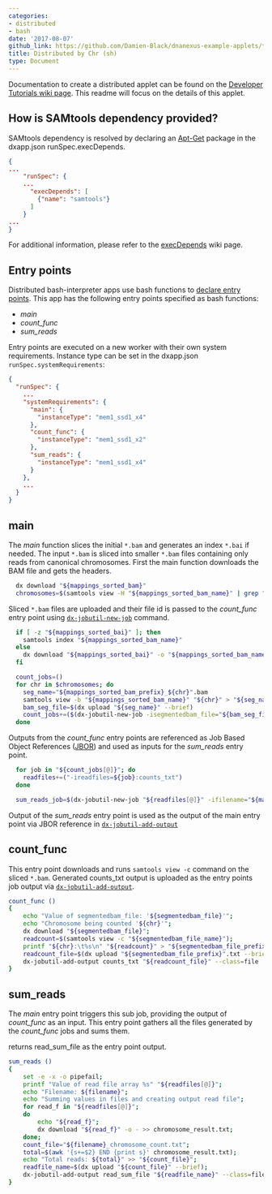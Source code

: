 ```yaml
---
categories:
- distributed
- bash
date: '2017-08-07'
github_link: https://github.com/Damien-Black/dnanexus-example-applets/tree/master/Tutorials/bash/samtools_count_distr_chr_slice_sh
title: Distributed by Chr (sh)
type: Document
---
```

Documentation to create a distributed applet can be found on the [Developer Tutorials wiki page](https://wiki.dnanexus.com/Developer-Tutorials/Parallelize-Your-App). This readme will focus on the details of this applet.

## How is SAMtools dependency provided?
SAMtools dependency is resolved by declaring an [Apt-Get](https://help.ubuntu.com/14.04/serverguide/apt-get.html) package in the dxapp.json runSpec.execDepends.
```json
{
...
    "runSpec": {
  	...
      "execDepends": [
        {"name": "samtools"}
      ]
    }
...
}
```
For additional information, please refer to the [execDepends](https://wiki.dnanexus.com/Execution-Environment-Reference#Software-Packages) wiki page.

## Entry points
Distributed bash-interpreter apps use bash functions to [declare entry points](https://wiki.dnanexus.com/Developer-Tutorials/Parallelize-Your-App#Adding-Entry-Points-to-Your-Code). This app has the following entry points specified as bash functions:

* *main* 
* *count_func*
* *sum_reads*

Entry points are executed on a new worker with their own system requirements. Instance type can be set in the dxapp.json `runSpec.systemRequirements`:
```json
{
  "runSpec": {
    ...
    "systemRequirements": {
      "main": {
        "instanceType": "mem1_ssd1_x4"
      },
      "count_func": {
        "instanceType": "mem1_ssd1_x2"
      },
      "sum_reads": {
        "instanceType": "mem1_ssd1_x4"
      }
    },
    ...
  }
}
```
## main
The *main* function slices the initial `*.bam` and generates an index `*.bai` if needed. The input `*.bam` is sliced into smaller `*.bam` files containing only reads from canonical chromosomes. First the main function downloads the BAM file and gets the headers.
```bash
  dx download "${mappings_sorted_bam}"
  chromosomes=$(samtools view -H "${mappings_sorted_bam_name}" | grep "\@SQ" | awk -F '\t' '{print $2}' | awk -F ':' '{if ($2 ~ /^chr[0-9XYM]+$|^[0-9XYM]/) {print $2}}')
```

Sliced `*.bam` files are uploaded and their file id is passed to the *count_func* entry point using [`dx-jobutil-new-job`](https://wiki.dnanexus.com/Helpstrings-of-SDK-Command-Line-Utilities#dx-jobutil-new-job) command.
```bash
  if [ -z "${mappings_sorted_bai}" ]; then
    samtools index "${mappings_sorted_bam_name}"
  else
    dx download "${mappings_sorted_bai}" -o "${mappings_sorted_bam_name}".bai
  fi

  count_jobs=()
  for chr in $chromosomes; do
    seg_name="${mappings_sorted_bam_prefix}_${chr}".bam
    samtools view -b "${mappings_sorted_bam_name}" "${chr}" > "${seg_name}"
    bam_seg_file=$(dx upload "${seg_name}" --brief)
    count_jobs+=($(dx-jobutil-new-job -isegmentedbam_file="${bam_seg_file}" -ichr="${chr}" count_func))
  done
```


Outputs from the *count_func* entry points are referenced as Job Based Object References ([JBOR](https://wiki.dnanexus.com/API-Specification-v1.0.0/Job-Input-and-Output#Job-Dependencies)) and used as inputs for the *sum_reads* entry point.
```bash
  for job in "${count_jobs[@]}"; do
    readfiles+=("-ireadfiles=${job}:counts_txt")
  done

  sum_reads_job=$(dx-jobutil-new-job "${readfiles[@]}" -ifilename="${mappings_sorted_bam_prefix}" sum_reads)
```

Output of the *sum_reads* entry point is used as the output of the main entry point via JBOR reference in [`dx-jobutil-add-output`](https://wiki.dnanexus.com/Helpstrings-of-SDK-Command-Line-Utilities#dx-jobutil-add-output)
<!-- Upload chromosome_results.txt from sum_reads subjob as job output -->

## count_func
This entry point downloads and runs `samtools view -c` command on the sliced `*.bam`.  Generated counts_txt output is uploaded as the entry points job output via [`dx-jobutil-add-output`](https://wiki.dnanexus.com/Helpstrings-of-SDK-Command-Line-Utilities#dx-jobutil-add-output).
```bash
count_func () 
{ 
    echo "Value of segmentedbam_file: '${segmentedbam_file}'";
    echo "Chromosome being counted '${chr}'";
    dx download "${segmentedbam_file}";
    readcount=$(samtools view -c "${segmentedbam_file_name}");
    printf "${chr}:\t%s\n" "${readcount}" > "${segmentedbam_file_prefix}.txt";
    readcount_file=$(dx upload "${segmentedbam_file_prefix}".txt --brief);
    dx-jobutil-add-output counts_txt "${readcount_file}" --class=file
}
```

## sum_reads
The *main* entry point triggers this sub job, providing the output of *count_func* as an input. This entry point gathers all the files generated by the *count_func* jobs and sums them.

returns read_sum_file as the entry point output.
```bash
sum_reads () 
{ 
    set -e -x -o pipefail;
    printf "Value of read file array %s" "${readfiles[@]}";
    echo "Filename: ${filename}";
    echo "Summing values in files and creating output read file";
    for read_f in "${readfiles[@]}";
    do
        echo "${read_f}";
        dx download "${read_f}" -o - >> chromosome_result.txt;
    done;
    count_file="${filename}_chromosome_count.txt";
    total=$(awk '{s+=$2} END {print s}' chromosome_result.txt);
    echo "Total reads: ${total}" >> "${count_file}";
    readfile_name=$(dx upload "${count_file}" --brief);
    dx-jobutil-add-output read_sum_file "${readfile_name}" --class=file
}
```
